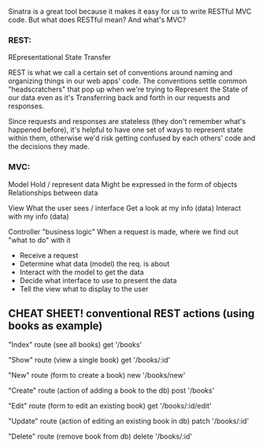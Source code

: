 Sinatra is a great tool because it makes it easy for us to write RESTful MVC code. But what does RESTful mean? And what's MVC?

### REST:

REpresentational
State
Transfer

REST is what we call a certain set of conventions around naming and organizing things in our web apps' code. The conventions settle common "headscratchers" that pop up when we're trying to Represent the State of our data even as it's Transferring back and forth in our requests and responses.

Since requests and responses are stateless (they don't remember what's happened before), it's helpful to have one set of ways to represent state within them, otherwise we'd risk getting confused by each others' code and the decisions they made.

### MVC:

Model
Hold / represent data
Might be expressed in the form of objects
Relationships between data

View
What the user sees / interface
Get a look at my info (data)
Interact with my info (data)

Controller
"business logic"
When a request is made, where we find out "what to do" with it
- Receive a request
- Determine what data (model) the req. is about
- Interact with the model to get the data
- Decide what interface to use to present the data
- Tell the view what to display to the user


## CHEAT SHEET! conventional REST actions (using books as example)

"Index" route (see all books)
get '/books'

"Show" route (view a single book)
get '/books/:id'

"New" route (form to create a book)
new '/books/new'

"Create" route (action of adding a book to the db)
post '/books'

"Edit" route (form to edit an existing book)
get '/books/:id/edit'

"Update" route (action of editing an existing book in db)
patch '/books/:id'

"Delete" route (remove book from db)
delete '/books/:id'
